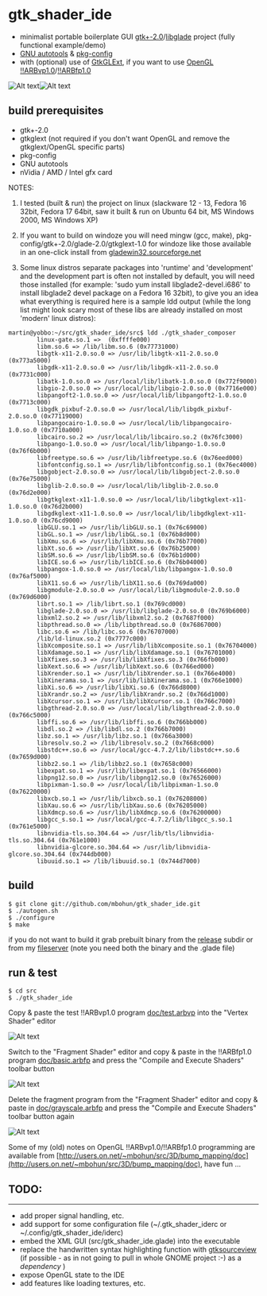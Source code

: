 # gtk_shader_ide
- minimalist portable boilerplate GUI [gtk+-2.0](http://www.gtk.org)/[libglade](http://developer.gnome.org/libglade) project (fully functional example/demo)
- [GNU autotools](http://en.wikipedia.org/wiki/GNU_build_system) & [pkg-config](http://www.freedesktop.org/wiki/Software/pkg-config)
- with (optional) use of [GtkGLExt](http://projects.gnome.org/gtkglext), if you want to use [OpenGL](http://www.opengl.org) [!!ARBvp1.0](http://www.opengl.org/registry/specs/ARB/vertex_program.txt)/[!!ARBfp1.0](http://www.opengl.org/registry/specs/ARB/fragment_program.txt)

![Alt text](https://github.com/mbohun/gtk_shader_ide/raw/master/doc/small_gsc_screenshot_20041008-shadowsoft.png "2004-10-08, GUI mockup with GLSL code")![Alt text](https://github.com/mbohun/gtk_shader_ide/raw/master/doc/small_gsc_screenshot_20041019-shadowsoft.png "2004-10-19, one of the first real sessions")

## build prerequisites
- gtk+-2.0
- gtkglext (not required if you don't want OpenGL and remove the gtkglext/OpenGL specific parts)
- pkg-config
- GNU autotools
- nVidia / AMD / Intel gfx card

NOTES:

1. I tested (built & run) the project on linux (slackware 12 - 13, Fedora 16 32bit, Fedora 17 64bit, saw it built & run on Ubuntu 64 bit, MS Windows 2000, MS Windows XP)
2. If you want to build on windoze you will need mingw (gcc, make), pkg-config/gtk+-2.0/glade-2.0/gtkglext-1.0 for windoze like those available in an one-click install from [gladewin32.sourceforge.net](http://gladewin32.sourceforge.net)

3. Some linux distros separate packages into 'runtime' and 'development' and the development part is often not installed by default, you will need those installed (for example: 'sudo yum install libglade2-devel.i686' to install libglade2  devel package on a Fedora 16 32bit), to give you an idea what everything is required here is a sample ldd output (while the long list might look scary most of these libs are already installed on most 'modern' linux distros):

```
martin@yobbo:~/src/gtk_shader_ide/src$ ldd ./gtk_shader_composer
        linux-gate.so.1 =>  (0xffffe000)
        libm.so.6 => /lib/libm.so.6 (0x77731000)
        libgtk-x11-2.0.so.0 => /usr/lib/libgtk-x11-2.0.so.0 (0x773a5000)
        libgdk-x11-2.0.so.0 => /usr/lib/libgdk-x11-2.0.so.0 (0x7731c000)
        libatk-1.0.so.0 => /usr/local/lib/libatk-1.0.so.0 (0x772f9000)
        libgio-2.0.so.0 => /usr/local/lib/libgio-2.0.so.0 (0x7716e000)
        libpangoft2-1.0.so.0 => /usr/local/lib/libpangoft2-1.0.so.0 (0x7713c000)
        libgdk_pixbuf-2.0.so.0 => /usr/local/lib/libgdk_pixbuf-2.0.so.0 (0x77119000)
        libpangocairo-1.0.so.0 => /usr/local/lib/libpangocairo-1.0.so.0 (0x7710a000)
        libcairo.so.2 => /usr/local/lib/libcairo.so.2 (0x76fc3000)
        libpango-1.0.so.0 => /usr/local/lib/libpango-1.0.so.0 (0x76f6b000)
        libfreetype.so.6 => /usr/lib/libfreetype.so.6 (0x76eed000)
        libfontconfig.so.1 => /usr/lib/libfontconfig.so.1 (0x76ec4000)
        libgobject-2.0.so.0 => /usr/local/lib/libgobject-2.0.so.0 (0x76e75000)
        libglib-2.0.so.0 => /usr/local/lib/libglib-2.0.so.0 (0x76d2e000)
        libgtkglext-x11-1.0.so.0 => /usr/local/lib/libgtkglext-x11-1.0.so.0 (0x76d2b000)
        libgdkglext-x11-1.0.so.0 => /usr/local/lib/libgdkglext-x11-1.0.so.0 (0x76cd9000)
        libGLU.so.1 => /usr/lib/libGLU.so.1 (0x76c69000)
        libGL.so.1 => /usr/lib/libGL.so.1 (0x76b8d000)
        libXmu.so.6 => /usr/lib/libXmu.so.6 (0x76b77000)
        libXt.so.6 => /usr/lib/libXt.so.6 (0x76b25000)
        libSM.so.6 => /usr/lib/libSM.so.6 (0x76b1d000)
        libICE.so.6 => /usr/lib/libICE.so.6 (0x76b04000)
        libpangox-1.0.so.0 => /usr/local/lib/libpangox-1.0.so.0 (0x76af5000)
        libX11.so.6 => /usr/lib/libX11.so.6 (0x769da000)
        libgmodule-2.0.so.0 => /usr/local/lib/libgmodule-2.0.so.0 (0x769d6000)
        librt.so.1 => /lib/librt.so.1 (0x769cd000)
        libglade-2.0.so.0 => /usr/lib/libglade-2.0.so.0 (0x769b6000)
        libxml2.so.2 => /usr/lib/libxml2.so.2 (0x7687f000)
        libpthread.so.0 => /lib/libpthread.so.0 (0x76867000)
        libc.so.6 => /lib/libc.so.6 (0x76707000)
        /lib/ld-linux.so.2 (0x7777c000)
        libXcomposite.so.1 => /usr/lib/libXcomposite.so.1 (0x76704000)
        libXdamage.so.1 => /usr/lib/libXdamage.so.1 (0x76701000)
        libXfixes.so.3 => /usr/lib/libXfixes.so.3 (0x766fb000)
        libXext.so.6 => /usr/lib/libXext.so.6 (0x766ed000)
        libXrender.so.1 => /usr/lib/libXrender.so.1 (0x766e4000)
        libXinerama.so.1 => /usr/lib/libXinerama.so.1 (0x766e1000)
        libXi.so.6 => /usr/lib/libXi.so.6 (0x766d8000)
        libXrandr.so.2 => /usr/lib/libXrandr.so.2 (0x766d1000)
        libXcursor.so.1 => /usr/lib/libXcursor.so.1 (0x766c7000)
        libgthread-2.0.so.0 => /usr/local/lib/libgthread-2.0.so.0 (0x766c5000)
        libffi.so.6 => /usr/lib/libffi.so.6 (0x766bb000)
        libdl.so.2 => /lib/libdl.so.2 (0x766b7000)
        libz.so.1 => /usr/lib/libz.so.1 (0x766a3000)
        libresolv.so.2 => /lib/libresolv.so.2 (0x7668c000)
        libstdc++.so.6 => /usr/local/gcc-4.7.2/lib/libstdc++.so.6 (0x7659d000)
        libbz2.so.1 => /lib/libbz2.so.1 (0x7658c000)
        libexpat.so.1 => /usr/lib/libexpat.so.1 (0x76566000)
        libpng12.so.0 => /usr/lib/libpng12.so.0 (0x76526000)
        libpixman-1.so.0 => /usr/local/lib/libpixman-1.so.0 (0x76220000)
        libxcb.so.1 => /usr/lib/libxcb.so.1 (0x76208000)
        libXau.so.6 => /usr/lib/libXau.so.6 (0x76205000)
        libXdmcp.so.6 => /usr/lib/libXdmcp.so.6 (0x76200000)
        libgcc_s.so.1 => /usr/local/gcc-4.7.2/lib/libgcc_s.so.1 (0x761e5000)
        libnvidia-tls.so.304.64 => /usr/lib/tls/libnvidia-tls.so.304.64 (0x761e1000)
        libnvidia-glcore.so.304.64 => /usr/lib/libnvidia-glcore.so.304.64 (0x744db000)
        libuuid.so.1 => /lib/libuuid.so.1 (0x744d7000)
```

## build
```
$ git clone git://github.com/mbohun/gtk_shader_ide.git
$ ./autogen.sh
$ ./configure
$ make
```

if you do not want to build it grab prebuilt binary from the [release](https://github.com/mbohun/gtk_shader_ide/tree/master/release) subdir or from my [fileserver](http://users.on.net/~mbohun/src/2004-10-19-demo_shader_ide) (note you need both the binary and the .glade file)

## run & test
```
$ cd src
$ ./gtk_shader_ide
```

Copy & paste the test !!ARBvp1.0 program [doc/test.arbvp](https://raw.github.com/mbohun/gtk_shader_ide/master/doc/test.arbvp) into the "Vertex Shader" editor

![Alt text](https://raw.github.com/mbohun/gtk_shader_ide/master/doc/session/00-arbvp.png "test.arbvp")

Switch to the "Fragment Shader" editor and copy & paste in the !!ARBfp1.0 program [doc/basic.arbfp](https://raw.github.com/mbohun/gtk_shader_ide/master/doc/basic.arbfp) and press the "Compile and Execute Shaders" toolbar button

![Alt text](https://raw.github.com/mbohun/gtk_shader_ide/master/doc/session/01-arbfp-basic.png "basic.arbfp")

Delete the fragment program from the "Fragment Shader" editor and copy & paste in [doc/grayscale.arbfp](https://raw.github.com/mbohun/gtk_shader_ide/master/doc/grayscale.arbfp) and press the "Compile and Execute Shaders" toolbar button again

![Alt text](https://raw.github.com/mbohun/gtk_shader_ide/master/doc/session/02-arbfp-grayscale.png "grayscale.arbfp")

Some of my (old) notes on OpenGL !!ARBvp1.0/!!ARBfp1.0 programming are available from [http://users.on.net/~mbohun/src/3D/bump_mapping/doc](http://users.on.net/~mbohun/src/3D/bump_mapping/doc), have fun ...

## TODO:
-----
- add proper signal handling, etc.
- add support for some configuration file (~/.gtk_shader_iderc or ~/.config/gtk_shader_ide/iderc)
- embed the XML GUI (src/gtk_shader_ide.glade) into the executable
- replace the handwritten syntax highlighting function with [gtksourceview](http://projects.gnome.org/gtksourceview) (if possible - as in not going to pull in whole GNOME project :-) as a _dependency_ )
- expose OpenGL state to the IDE
- add features like loading textures, etc.
